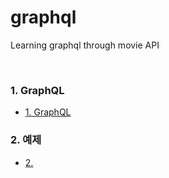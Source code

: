 # graphql
Learning graphql through movie API

<br>

### 1. GraphQL
  - [1. GraphQL](https://github.com/daldalhada/graphql/blob/main/discription/1.md)
### 2. 예제
  - [2. ](https://github.com/daldalhada/graphql/blob/main/discription/2.md)
